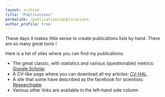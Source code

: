 ```yaml
---
layout: archive
title: "Publications"
permalink: /publications/publications
author_profile: true
---
```


These days it makes little sense to create publications lists by hand. There are so many great tools !

Here is a list of sites where you can find my publications:

<ul>
<li>The great classic, with statistics and various (questionable) metrics: <a href="https://scholar.google.fr/citations?user=8f23q-4AAAAJ&hl=en">Google Scholar</a></li>
<li>A CV-like page where you can download all my articles: <a href="https://cv.archives-ouvertes.fr/hugues-talbot">CV-HAL</a></li>
<li>A site that some have described as the facebook for scientists: <a href="https://www.researchgate.net/profile/Hugues_Talbot">Researchgate</a></li>
<li>Various other links are available in the left-hand side column</li> 
</ul>

